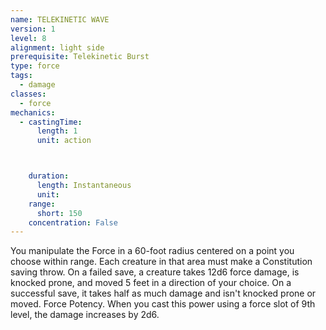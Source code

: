 ```yaml
---
name: TELEKINETIC WAVE
version: 1
level: 8
alignment: light side
prerequisite: Telekinetic Burst
type: force
tags:
  - damage
classes:
  - force
mechanics:
  - castingTime:
      length: 1
      unit: action



    duration:
      length: Instantaneous
      unit: 
    range:
      short: 150
    concentration: False
---
```

You manipulate the Force in a 60-foot radius
centered on a point you choose within range. Each
creature in that area must make a Constitution saving
throw. On a failed save, a creature takes 12d6 force
damage, is knocked prone, and moved 5 feet in a
direction of your choice. On a successful save, it takes
half as much damage and isn't knocked prone or
moved.
Force Potency. When you cast this power using a
force slot of 9th level, the damage increases by 2d6.

    